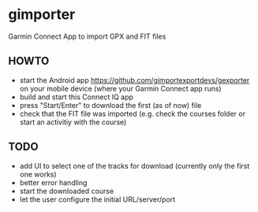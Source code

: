 # gimporter
Garmin Connect App to import GPX and FIT files

## HOWTO
* start the Android app https://github.com/gimportexportdevs/gexporter on your mobile device (where your Garmin Connect app runs)
* build and start this Connect IQ app
* press "Start/Enter" to download the first (as of now) file
* check that the FIT file was imported (e.g. check the courses folder or start an activitiy with the course)

## TODO
* add UI to select one of the tracks for download (currently only the first one works)
* better error handling
* start the downloaded course
* let the user configure the initial URL/server/port
